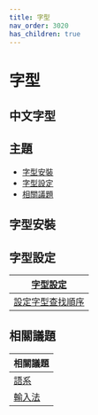 ```yaml
---
title: 字型
nav_order: 3020
has_children: true
---
```



# 字型


## 中文字型


## 主題

* [字型安裝](#字型安裝)
* [字型設定](#字型設定)
* [相關議題](#相關議題)




## 字型安裝




## 字型設定

| [字型設定](https://samwhelp.github.io/note-about-lubuntu/read/subject/font/config.html) |
| --- |
| [設定字型查找順序](https://samwhelp.github.io/note-about-lubuntu/read/subject/font/config/font-match-order.html) |




## 相關議題

| 相關議題 |
| --- |
| [語系](https://samwhelp.github.io/note-about-lubuntu/read/subject/locale.html) |
| [輸入法](https://samwhelp.github.io/note-about-lubuntu/read/subject/input-method.html) |
